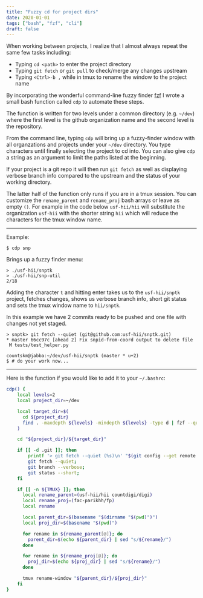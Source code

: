 ```yaml
---
title: "Fuzzy cd for project dirs"
date: 2020-01-01
tags: ["bash", "fzf", "cli"]
draft: false
---
```


When working between projects, I realize that I almost always repeat the same few tasks including:

- Typing `cd <path>` to enter the project directory
- Typing `git fetch` or `git pull` to check/merge any changes upstream
- Typing `<Ctrl>-b ,` while in tmux to rename the window to the project name

By incorporating the wonderful command-line fuzzy finder [fzf](https://github.com/junegunn/fzf)
I wrote a small bash function called `cdp` to automate these steps.

The function is written for two levels under a common directory (e.g. `~/dev`) where
the first level is the github organization name and the second level is the repository.

From the command line, typing `cdp` will bring up a fuzzy-finder window with all organzations
and projects under your `~/dev` directory. You type characters until finally selecting
the project to cd into.  You can also give `cdp` a string as an argument to limit the paths listed at the beginning.

If your project is a git repo it will then run `git fetch` as well as
displaying verbose branch info compared to the upstream and the status of your working directory.

The latter half of the function only runs if you are in a tmux session. You can customize
the `rename_parent` and `rename_proj` bash arrays or leave as empty `()`. For example
in the code below `usf-hii/hii` will substitute the organization `usf-hii` with the shorter
string `hii` which will reduce the characters for the tmux window name.

---

Example:
```
$ cdp snp
```

Brings up a fuzzy finder menu:
```
> ./usf-hii/snptk
> ./usf-hii/snp-util
2/18
```

Adding the character `t` and hitting enter takes us to the `usf-hii/snptk` project,
fetches changes, shows us verbose branch info, short git status and sets the tmux window
name to `hii/snptk`.

In this example we have 2 commits ready to be pushed and one file with changes
not yet staged.

```
> snptk> git fetch --quiet (git@github.com:usf-hii/snptk.git)
* master 66cc97c [ahead 2] Fix snpid-from-coord output to delete file
 M tests/test_helper.py

countskm@jabba:~/dev/usf-hii/snptk (master * u+2)
$ # do your work now...
```

---

Here is the function if you would like to add it to your `~/.bashrc`:

```bash
cdp() {
    local levels=2
    local project_dir=~/dev

    local target_dir=$(
      cd ${project_dir}
      find . -maxdepth ${levels} -mindepth ${levels} -type d | fzf --query "$1"
    )

    cd "${project_dir}/${target_dir}"

    if [[ -d .git ]]; then
        printf '> git fetch --quiet (%s)\n' "$(git config --get remote.origin.url)";
        git fetch --quiet;
        git branch --verbose;
        git status --short;
    fi

    if [[ -n ${TMUX} ]]; then
      local rename_parent=(usf-hii/hii countdigi/digi)
      local rename_proj=(fac-parikhh/fp)
      local rename

      local parent_dir=$(basename "$(dirname "$(pwd)")")
      local proj_dir=$(basename "$(pwd)")

      for rename in ${rename_parent[@]}; do
        parent_dir=$(echo ${parent_dir} | sed "s/${rename}/")
      done

      for rename in ${rename_proj[@]}; do
        proj_dir=$(echo ${proj_dir} | sed "s/${rename}/")
      done

      tmux rename-window "${parent_dir}/${proj_dir}"
    fi
}
```

